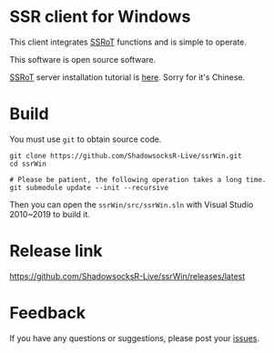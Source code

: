 # SSR client for Windows

This client integrates [SSRoT](https://github.com/ShadowsocksR-Live/shadowsocksr-native/wiki) functions and is simple to operate.

This software is open source software.

[SSRoT](https://github.com/ShadowsocksR-Live/shadowsocksr-native/wiki) server installation tutorial is [here](https://github.com/ShadowsocksR-Live/shadowsocksr-native/wiki/%E5%85%A8%E8%87%AA%E5%8A%A8%E5%AE%89%E8%A3%85-SSRoT-%E6%9C%8D%E5%8A%A1%E5%99%A8). Sorry for it's Chinese.

# Build

You must use `git` to obtain source code.

```
git clone https://github.com/ShadowsocksR-Live/ssrWin.git
cd ssrWin

# Please be patient, the following operation takes a long time.
git submodule update --init --recursive

```
Then you can open the `ssrWin/src/ssrWin.sln` with Visual Studio 2010~2019 to build it.

# Release link

https://github.com/ShadowsocksR-Live/ssrWin/releases/latest

# Feedback

If you have any questions or suggestions, please post your [issues](https://github.com/ShadowsocksR-Live/ssrWin/issues).

